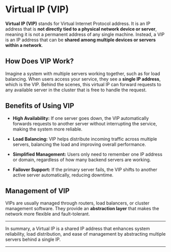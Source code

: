 # Virtual IP (VIP)

**Virtual IP (VIP)** stands for Virtual Internet Protocol address. It is an IP address that is **not directly tied to a physical network device or server**, meaning it is not a permanent address of any single machine. Instead, a VIP is an IP address that can be **shared among multiple devices or servers within a network**.

## How Does VIP Work?

Imagine a system with multiple servers working together, such as for load balancing. When users access your service, they see a **single IP address**, which is the VIP. Behind the scenes, this virtual IP can forward requests to any available server in the cluster that is free to handle the request.

## Benefits of Using VIP

- **High Availability:** If one server goes down, the VIP automatically forwards requests to another server without interrupting the service, making the system more reliable.

- **Load Balancing:** VIP helps distribute incoming traffic across multiple servers, balancing the load and improving overall performance.

- **Simplified Management:** Users only need to remember one IP address or domain, regardless of how many backend servers are working.

- **Failover Support:** If the primary server fails, the VIP shifts to another active server automatically, reducing downtime.

## Management of VIP

VIPs are usually managed through routers, load balancers, or cluster management software. They provide an **abstraction layer** that makes the network more flexible and fault-tolerant.

---

In summary, a Virtual IP is a shared IP address that enhances system reliability, load distribution, and ease of management by abstracting multiple servers behind a single IP.

---